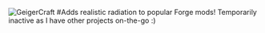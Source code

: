 ![GeigerCraft](http://i.imgur.com/jm1rLJv.png "GeigerCraft")
#Adds realistic radiation to popular Forge mods!
Temporarily inactive as I have other projects on-the-go :)
